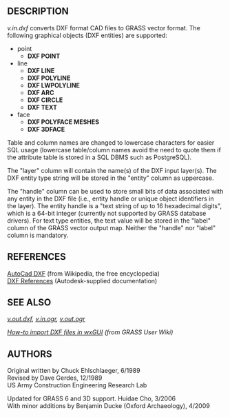 <h2>DESCRIPTION</h2>

<em>v.in.dxf</em> converts DXF format CAD files to GRASS vector
format. The following graphical objects (DXF entities) are supported:

<ul>
  <li>point
    <ul>
      <li><b>DXF POINT</b></li>
    </ul>
  </li>
  <li>line
    <ul>
      <li><b>DXF LINE</b></li>
      <li><b>DXF POLYLINE</b></li>
      <li><b>DXF LWPOLYLINE</b></li>
      <li><b>DXF ARC</b></li>
      <li><b>DXF CIRCLE</b></li>
      <li><b>DXF TEXT</b></li>
    </ul>
  </li>
  <li>face
    <ul>
      <li><b>DXF POLYFACE MESHES</b></li>
      <li><b>DXF 3DFACE</b></li>
  </ul>
  </li>
</ul>

Table and column names are changed to lowercase characters for easier
SQL usage (lowercase table/column names avoid the need to quote them
if the attribute table is stored in a SQL DBMS such as PostgreSQL).

<p>The "layer" column will contain the name(s) of the DXF input
layer(s). The DXF entity type string will be stored in the "entity"
column as uppercase.

<p>The "handle" column can be used to store small bits of data associated
with any entity in the DXF file (i.e., entity handle or unique object
identifiers in the layer). The entity handle is a "text string of up
to 16 hexadecimal digits", which is a 64-bit integer (currently not
supported by GRASS database drivers).  For text type entities, the
text value will be stored in the "label" column of the GRASS vector
output map. Neither the "handle" nor "label" column is mandatory.

<h2>REFERENCES</h2>

<a href="https://en.wikipedia.org/wiki/AutoCAD_DXF">AutoCad DXF</a> (from Wikipedia, the free encyclopedia)<br>
<a href="http://usa.autodesk.com/adsk/servlet/item?siteID=123112&id=12272454&linkID=10809853">DXF References</a> (Autodesk-supplied documentation)

<h2>SEE ALSO</h2>

<em>
  <a href="v.out.dxf.html">v.out.dxf</a>,
  <a href="v.in.ogr.html">v.in.ogr</a>,
  <a href="v.out.ogr.html">v.out.ogr</a>
</em>

<p><em>
  <a href="https://grasswiki.osgeo.org/wiki/Import_DXF">How-to import DXF files in wxGUI</a> (from GRASS User Wiki)
</em>

<h2>AUTHORS</h2>

Original written by Chuck Ehlschlaeger, 6/1989<br>
Revised by Dave Gerdes, 12/1989<br>
US Army Construction Engineering Research Lab

<p>Updated for GRASS 6 and 3D support. Huidae Cho, 3/2006<br>
With minor additions by Benjamin Ducke (Oxford Archaeology), 4/2009
